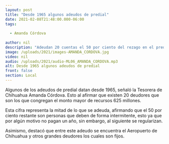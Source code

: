 ```yaml
---
layout: post
title: "Desde 1965 algunos adeudos de predial"
date: 2021-02-08T21:48:00.000-06:00
tags:
  
  - Amanda Córdova
  
author: nil
description: "Adeudan 20 cuentas el 50 por ciento del rezago en el predial."
image: /uploads/2021/images-AMANDA_CORDOVA.jpg
video: nil
audio: /uploads/2021/audio-ML06_AMANDA_CORDOVA.mp3
alt: Desde 1965 algunos adeudos de predial
front: false
section: Local
---
```


Algunos de los adeudos de predial datan desde 1965, señaló la Tesorera de Chihuahua Amanda Córdova. Esto al afirmar que existen 20 deudores que son los que congregan el monto mayor de recursos 625 millones.

Esta cifra representa la mitad de lo que se adeuda, afirmando que el 50 por ciento restante son personas que deben de forma intermitente, esto ya que por algún motivo no pagan un año, sin embargo, al siguiente se regularizan.

Asimismo, destacó que entre este adeudo se encuentra el Aeropuerto de Chihuahua y otros grandes deudores los cuales son fijos.
